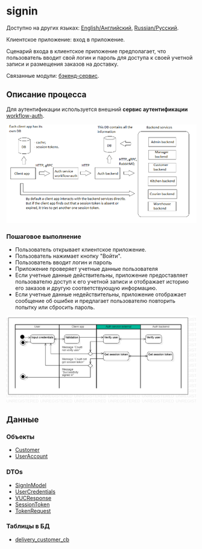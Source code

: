 # signin

Доступно на других языках: [English/Английский](signin.md), [Russian/Русский](signin.ru.md). 

Клиентское приложение: вход в приложение.

Сценарий входа в клиентское приложение предполагает, что пользователь вводит свой логин и пароль для доступа к своей учетной записи и размещения заказов на доставку.

Связанные модули: [бэкенд-сервис](../../backend/authbackend.md).

## Описание процесса

Для аутентификации используется внешний **сервис аутентификации** [workflow-auth](https://github.com/alexeysp11/workflow-auth).

![authentication](../../img/authentication.png)

### Пошаговое выполнение 

- Пользователь открывает клиентское приложение.
- Пользователь нажимает кнопку "Войти".
- Пользователь вводит логин и пароль
- Приложение проверяет учетные данные пользователя
- Если учетные данные действительны, приложение предоставляет пользователю доступ к его учетной записи и отображает историю его заказов и другую соответствующую информацию.
- Если учетные данные недействительны, приложение отображает сообщение об ошибке и предлагает пользователю повторить попытку или сбросить пароль.

![flowchart-signin](https://github.com/alexeysp11/workflow-auth/raw/main/docs/img/flowchart-signin.png)

## Данные

### Объекты 

- [Customer](https://github.com/alexeysp11/workflow-lib/blob/main/docs/Models/Business/Customers/Customer.md)
- [UserAccount](https://github.com/alexeysp11/workflow-lib/blob/main/docs/Models/Business/InformationSystem/UserAccount.md)

### DTOs

- [SignInModel](https://github.com/alexeysp11/workflow-auth/blob/main/docs/models/NetworkParameters/SignInModel.md)
- [UserCredentials](https://github.com/alexeysp11/workflow-auth/blob/main/docs/models/NetworkParameters/UserCredentials.md)
- [VUCResponse](https://github.com/alexeysp11/workflow-auth/blob/main/docs/models/NetworkParameters/VUCResponse.md)
- [SessionToken](https://github.com/alexeysp11/workflow-auth/blob/main/docs/models/NetworkParameters/SessionToken.md)
- [TokenRequest](https://github.com/alexeysp11/workflow-auth/blob/main/docs/models/NetworkParameters/TokenRequest.md)

### Таблицы в БД

- [delivery_customer_cb](../../dbtables/customer/delivery_customer_cb.md)
